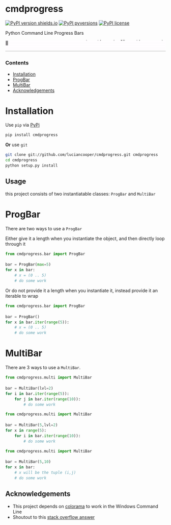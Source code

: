 
# cmdprogress

[![PyPI version shields.io](https://img.shields.io/pypi/v/cmdprogress.svg)](https://pypi.python.org/pypi/cmdprogress/)
[![PyPI pyversions](https://img.shields.io/pypi/pyversions/cmdprogress.svg)](https://pypi.python.org/pypi/cmdprogress/)
[![PyPI license](https://img.shields.io/pypi/l/cmdprogress.svg)](https://pypi.python.org/pypi/cmdprogress/)

Python Command Line Progress Bars

![Multi Bar](https://raw.githubusercontent.com/luciancooper/cmdprogress/master/multi_demo.gif)

### Contents
* [Installation](#installation)
* [ProgBar](#ProgBar)
* [MultiBar](#MultiBar)
* [Acknowledgements](#Acknowledgements)

# Installation

Use `pip` via [PyPi](https://pypi.org)

```bash
pip install cmdprogress
```

**Or** use `git`

```bash
git clone git://github.com/luciancooper/cmdprogress.git cmdprogress
cd cmdprogress
python setup.py install
```

## Usage

this project consists of two instantiatable classes: `ProgBar` and `MultiBar`

# ProgBar

There are two ways to use a `ProgBar`

Either give it a length when you instantiate the object, and then directly loop through it

```python
from cmdprogress.bar import ProgBar

bar = ProgBar(max=5)
for x in bar:
    # x = (0 .. 5)
    # do some work
```

Or do not provide it a length when you instantiate it, instead provide it an iterable to wrap

```python
from cmdprogress.bar import ProgBar

bar = ProgBar()
for x in bar.iter(range(5)):
    # x = (0 .. 5)
    # do some work
```


# MultiBar

There are 3 ways to use a `MultiBar`.

```python
from cmdprogress.multi import MultiBar

bar = MultiBar(lvl=2)
for i in bar.iter(range(5)):
    for j in bar.iter(range(10)):
        # do some work

```


```python
from cmdprogress.multi import MultiBar

bar = MultiBar(5,lvl=2)
for x in range(5):
    for i in bar.iter(range(10)):
        # do some work

```


```python
from cmdprogress.multi import MultiBar

bar = MultiBar(5,10)
for x in bar:
    # x will be the tuple (i,j)
    # do some work

```


## Acknowledgements

 - This project depends on [colorama](https://pypi.org/project/colorama/) to work in the Windows Command Line
 - Shoutout to this [stack overflow answer](https://stackoverflow.com/a/10455937)
